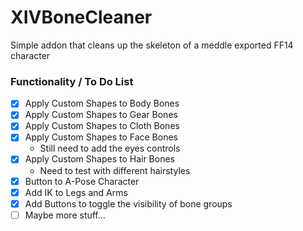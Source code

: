 # XIVBoneCleaner

Simple addon that cleans up the skeleton of a meddle exported FF14 character

### Functionality / To Do List

 - [x] Apply Custom Shapes to Body Bones
 - [x] Apply Custom Shapes to Gear Bones
 - [x] Apply Custom Shapes to Cloth Bones
 - [x] Apply Custom Shapes to Face Bones
    - Still need to add the eyes controls
 - [x] Apply Custom Shapes to Hair Bones
    - Need to test with different hairstyles
 - [x] Button to A-Pose Character
 - [x] Add IK to Legs and Arms
 - [x] Add Buttons to toggle the visibility of bone groups
 - [ ] Maybe more stuff...